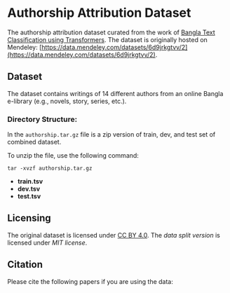 # Authorship Attribution Dataset

The authorship attribution dataset curated from the work of [Bangla Text Classification using Transformers](https://arxiv.org/abs/2011.04446). The dataset is originally hosted on Mendeley: [https://data.mendeley.com/datasets/6d9jrkgtvv/2](https://data.mendeley.com/datasets/6d9jrkgtvv/2).

## Dataset
The dataset contains writings of 14 different authors from an online Bangla e-library (e.g., novels, story, series, etc.).

### Directory Structure:
In the `authorship.tar.gz` file is a zip version of train, dev, and test set of combined dataset.

To unzip the file, use the following command:
```unzip
tar -xvzf authorship.tar.gz

```
- **train.tsv**
- **dev.tsv**
- **test.tsv**

## Licensing
The original dataset is licensed under [CC BY 4.0](https://creativecommons.org/licenses/by/4.0/). The *data split version* is licensed under *MIT license*.

## Citation

Please cite the following papers if you are using the data:

```
```
